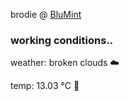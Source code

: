 brodie @ [BluMint](https://www.linkedin.com/company/blumint-io/)

<!--weather_start-->
### working conditions..

weather: broken clouds ☁️

temp: 13.03 °C 👕

<!--weather_end-->

